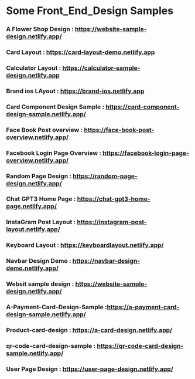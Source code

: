 # Some Front_End_Design Samples

### A Flower Shop Design : https://website-sample-design.netlify.app/
### Card Layout : https://card-layout-demo.netlify.app
### Calculator Layout : https://calculator-sample-design.netlify.app
### Brand ios LAyout  : https://brand-ios.netlify.app
### Card Component Design Sample : https://card-component-design-sample.netlify.app/
### Face Book Post overview : https://face-book-post-overview.netlify.app/
### Facebook Login Page Overview : https://facebook-login-page-overview.netlify.app/
### Random Page Design : https://random-page-design.netlify.app/
### Chat GPT3 Home Page : https://chat-gpt3-home-page.netlify.app/
### InstaGram Post Layout : https://instagram-post-layout.netlify.app/
### Keyboard Layout : https://keyboardlayout.netlify.app/
### Navbar Design Demo : https://navbar-design-demo.netlify.app/
### Websit sample design : https://website-sample-design.netlify.app/
### A-Payment-Card-Design-Sample :https://a-payment-card-design-sample.netlify.app/
### Product-card-design : https://a-card-design.netlify.app/
###  qr-code-card-design-sample : https://qr-code-card-design-sample.netlify.app/
### User Page Design : https://user-page-design.netlify.app/

